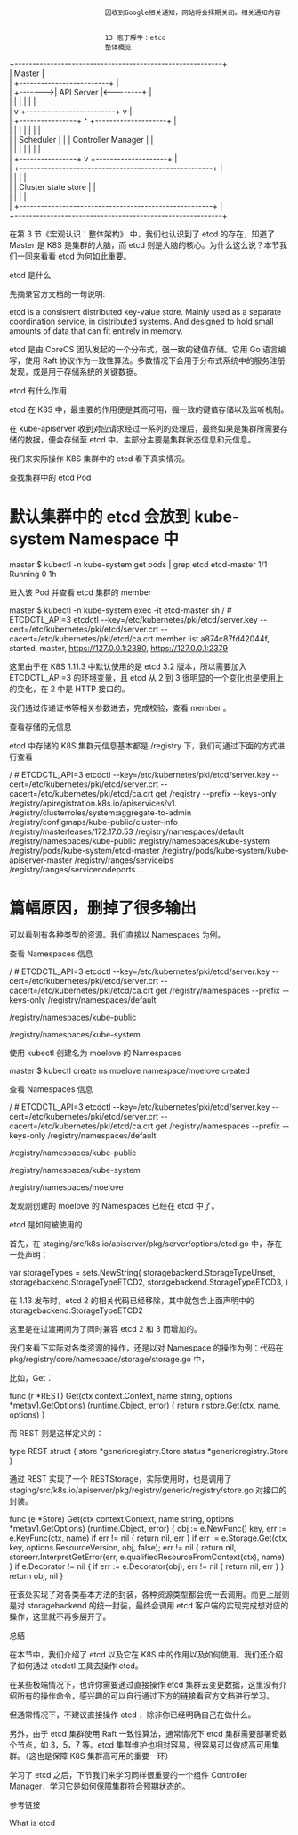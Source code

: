 
                            
                            因收到Google相关通知，网站将会择期关闭。相关通知内容
                            
                            
                            13 庖丁解牛：etcd
                            整体概览

+----------------------------------------------------------+          
| Master                                                   |          
|              +-------------------------+                 |          
|     +------->|        API Server       |<--------+       |          
|     |        |                         |         |       |          
|     v        +-------------------------+         v       |          
|   +----------------+     ^      +--------------------+   |          
|   |                |     |      |                    |   |          
|   |   Scheduler    |     |      | Controller Manager |   |          
|   |                |     |      |                    |   |          
|   +----------------+     v      +--------------------+   |          
| +------------------------------------------------------+ |          
| |                                                      | |          
| |                Cluster state store                   | |          
| |                                                      | |          
| +------------------------------------------------------+ |          
+----------------------------------------------------------+          


在第 3 节《宏观认识：整体架构》 中，我们也认识到了 etcd 的存在，知道了 Master 是 K8S 是集群的大脑，而 etcd 则是大脑的核心。为什么这么说？本节我们一同来看看 etcd 为何如此重要。

etcd 是什么

先摘录官方文档的一句说明:


etcd is a consistent distributed key-value store. Mainly used as a separate coordination service, in distributed systems. And designed to hold small amounts of data that can fit entirely in memory.


etcd 是由 CoreOS 团队发起的一个分布式，强一致的键值存储。它用 Go 语言编写，使用 Raft 协议作为一致性算法。多数情况下会用于分布式系统中的服务注册发现，或是用于存储系统的关键数据。

etcd 有什么作用

etcd 在 K8S 中，最主要的作用便是其高可用，强一致的键值存储以及监听机制。

在 kube-apiserver 收到对应请求经过一系列的处理后，最终如果是集群所需要存储的数据，便会存储至 etcd 中。主部分主要是集群状态信息和元信息。

我们来实际操作 K8S 集群中的 etcd 看下真实情况。


查找集群中的 etcd Pod


# 默认集群中的 etcd 会放到 kube-system Namespace 中
master $ kubectl -n kube-system get pods | grep etcd
etcd-master                      1/1       Running   0          1h



进入该 Pod 并查看 etcd 集群的 member


master $ kubectl -n kube-system exec -it etcd-master sh
/ # ETCDCTL_API=3 etcdctl --key=/etc/kubernetes/pki/etcd/server.key  --cert=/etc/kubernetes/pki/etcd/server.crt  --cacert=/etc/kubernetes/pki/etcd/ca.crt member list
a874c87fd42044f, started, master, https://127.0.0.1:2380, https://127.0.0.1:2379


这里由于在 K8S 1.11.3 中默认使用的是 etcd 3.2 版本，所以需要加入 ETCDCTL_API=3 的环境变量，且 etcd 从 2 到 3 很明显的一个变化也是使用上的变化，在 2 中是 HTTP 接口的。

我们通过传递证书等相关参数进去，完成校验，查看 member 。


查看存储的元信息


etcd 中存储的 K8S 集群元信息基本都是 /registry 下，我们可通过下面的方式进行查看

/ # ETCDCTL_API=3 etcdctl --key=/etc/kubernetes/pki/etcd/server.key  --cert=/etc/kubernetes/pki/etcd/server.crt  --cacert=/etc/kubernetes/pki/etcd/ca.crt get /registry --prefix --keys-only
/registry/apiregistration.k8s.io/apiservices/v1.
/registry/clusterroles/system:aggregate-to-admin
/registry/configmaps/kube-public/cluster-info
/registry/masterleases/172.17.0.53
/registry/namespaces/default
/registry/namespaces/kube-public
/registry/namespaces/kube-system
/registry/pods/kube-system/etcd-master
/registry/pods/kube-system/kube-apiserver-master
/registry/ranges/serviceips
/registry/ranges/servicenodeports
...
# 篇幅原因，删掉了很多输出


可以看到有各种类型的资源。我们直接以 Namespaces 为例。


查看 Namespaces 信息


/ # ETCDCTL_API=3 etcdctl --key=/etc/kubernetes/pki/etcd/server.key  --cert=/etc/kubernetes/pki/etcd/server.crt  --cacert=/etc/kubernetes/pki/etcd/ca.crt get /registry/namespaces --prefix --keys-only
/registry/namespaces/default

/registry/namespaces/kube-public

/registry/namespaces/kube-system



使用 kubectl 创建名为 moelove 的 Namespaces


master $ kubectl create  ns moelove
namespace/moelove created



查看 Namespaces 信息


/ # ETCDCTL_API=3 etcdctl --key=/etc/kubernetes/pki/etcd/server.key  --cert=/etc/kubernetes/pki/etcd/server.crt  --cacert=/etc/kubernetes/pki/etcd/ca.crt get /registry/namespaces --prefix --keys-only
/registry/namespaces/default

/registry/namespaces/kube-public

/registry/namespaces/kube-system

/registry/namespaces/moelove


发现刚创建的 moelove 的 Namespaces 已经在 etcd 中了。

etcd 是如何被使用的

首先，在 staging/src/k8s.io/apiserver/pkg/server/options/etcd.go 中，存在一处声明：

var storageTypes = sets.NewString(
	storagebackend.StorageTypeUnset,
	storagebackend.StorageTypeETCD2,
	storagebackend.StorageTypeETCD3,
)


在 1.13 发布时，etcd 2 的相关代码已经移除，其中就包含上面声明中的 storagebackend.StorageTypeETCD2

这里是在过渡期间为了同时兼容 etcd 2 和 3 而增加的。

我们来看下实际对各类资源的操作，还是以对 Namespace 的操作为例：代码在 pkg/registry/core/namespace/storage/storage.go 中，

比如，Get：

func (r *REST) Get(ctx context.Context, name string, options *metav1.GetOptions) (runtime.Object, error) {
	return r.store.Get(ctx, name, options)
}


而 REST 则是这样定义的：

type REST struct {
	store  *genericregistry.Store
	status *genericregistry.Store
}


通过 REST 实现了一个 RESTStorage，实际使用时，也是调用了 staging/src/k8s.io/apiserver/pkg/registry/generic/registry/store.go 对接口的封装。

func (e *Store) Get(ctx context.Context, name string, options *metav1.GetOptions) (runtime.Object, error) {
	obj := e.NewFunc()
	key, err := e.KeyFunc(ctx, name)
	if err != nil {
		return nil, err
	}
	if err := e.Storage.Get(ctx, key, options.ResourceVersion, obj, false); err != nil {
		return nil, storeerr.InterpretGetError(err, e.qualifiedResourceFromContext(ctx), name)
	}
	if e.Decorator != nil {
		if err := e.Decorator(obj); err != nil {
			return nil, err
		}
	}
	return obj, nil
}


在该处实现了对各类基本方法的封装，各种资源类型都会统一去调用。而更上层则是对 storagebackend 的统一封装，最终会调用 etcd 客户端的实现完成想对应的操作，这里就不再多展开了。

总结

在本节中，我们介绍了 etcd 以及它在 K8S 中的作用以及如何使用。我们还介绍了如何通过 etcdctl 工具去操作 etcd。

在某些极端情况下，也许你需要通过直接操作 etcd 集群去变更数据，这里没有介绍所有的操作命令，感兴趣的可以自行通过下方的链接看官方文档进行学习。

但通常情况下，不建议直接操作 etcd ，除非你已经明确自己在做什么。

另外，由于 etcd 集群使用 Raft 一致性算法，通常情况下 etcd 集群需要部署奇数个节点，如 3，5，7 等。etcd 集群维护也相对容易，很容易可以做成高可用集群。（这也是保障 K8S 集群高可用的重要一环）

学习了 etcd 之后，下节我们来学习同样很重要的一个组件 Controller Manager，学习它是如何保障集群符合预期状态的。

参考链接


What is etcd


                        
                        
                            